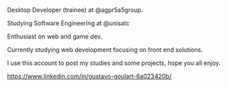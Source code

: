 Desktop Developer (trainee) at @agpr5a5group.

Studying Software Engineering at @unisatc

Enthusiast on web and game dev.

Currently studying web development focusing on front end solutions.

I use this account to post my studies and some projects, hope you all enjoy.

https://www.linkedin.com/in/gustavo-goulart-6a023420b/
